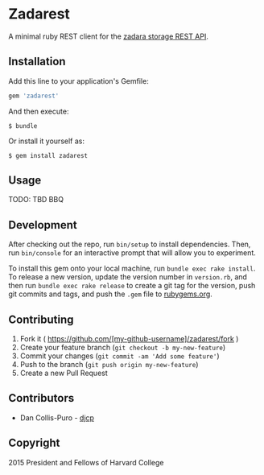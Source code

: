 # Zadarest

A minimal ruby REST client for the [zadara storage REST
API](http://vpsa-api.zadarastorage.com/).

## Installation

Add this line to your application's Gemfile:

```ruby
gem 'zadarest'
```

And then execute:

    $ bundle

Or install it yourself as:

    $ gem install zadarest

## Usage

TODO: TBD BBQ

## Development

After checking out the repo, run `bin/setup` to install dependencies. Then, run
`bin/console` for an interactive prompt that will allow you to experiment.

To install this gem onto your local machine, run `bundle exec rake install`. To
release a new version, update the version number in `version.rb`, and then run
`bundle exec rake release` to create a git tag for the version, push git
commits and tags, and push the `.gem` file to
[rubygems.org](https://rubygems.org).

## Contributing

1. Fork it ( https://github.com/[my-github-username]/zadarest/fork )
2. Create your feature branch (`git checkout -b my-new-feature`)
3. Commit your changes (`git commit -am 'Add some feature'`)
4. Push to the branch (`git push origin my-new-feature`)
5. Create a new Pull Request

## Contributors

* Dan Collis-Puro - [djcp](https://github.com/djcp)

## Copyright

2015 President and Fellows of Harvard College

